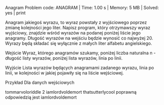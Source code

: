 Anagram
Problem code: ANAGRAM | Time: 1.00 s | Memory: 5 MB | Solved: yes | print

Anagram jakiegoś wyrazu, to wyraz powstały z wyjściowego poprzez zmianę kolejności jego liter. Napisz program, który otrzymawszy wyraz wyjściowy, znajdzie wśród wyrazów na podanej poniżej liście jego anagramy. Długość wyrazów na wejściu będzie wynosić co najwyżej 20. Wyrazy będą składać się wyłącznie z małych liter alfabetu angielskiego.

Wejście
Wyraz, którego anagramów szukamy, poniżej liczba naturalna n - długość listy wyrazów, poniżej lista wyrazów, linia po linii.

Wyjście
Lista wyrazów będących anagramami zadanego wyrazu, linia po linii, w kolejności w jakiej pojawiły się na liście wejściowej.

Przykład
Dla danych wejściowych

tommarvoloriddle
2
iamlordvoldemort
thatsutterlycool
poprawną odpowiedzią jest
iamlordvoldemort